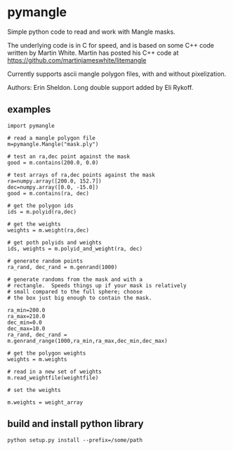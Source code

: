 pymangle
========

Simple python code to read and work with Mangle masks.

The underlying code is in C for speed, and is based on some C++ code written by
Martin White.  Martin has posted his C++ code at
https://github.com/martinjameswhite/litemangle

Currently supports ascii mangle polygon files, with and without pixelization.

Authors: Erin Sheldon.  Long double support added by Eli Rykoff.

examples
--------

    import pymangle

    # read a mangle polygon file
    m=pymangle.Mangle("mask.ply")

    # test an ra,dec point against the mask
    good = m.contains(200.0, 0.0)

    # test arrays of ra,dec points against the mask
    ra=numpy.array([200.0, 152.7])
    dec=numpy.array([0.0, -15.0])
    good = m.contains(ra, dec)

    # get the polygon ids
    ids = m.polyid(ra,dec)
    
    # get the weights
    weights = m.weight(ra,dec)

    # get poth polyids and weights
    ids, weights = m.polyid_and_weight(ra, dec)

    # generate random points    
    ra_rand, dec_rand = m.genrand(1000)

    # generate randoms from the mask and with a
    # rectangle.  Speeds things up if your mask is relatively
    # small compared to the full sphere; choose
    # the box just big enough to contain the mask.

    ra_min=200.0
    ra_max=210.0
    dec_min=0.0
    dec_max=10.0
    ra_rand, dec_rand = m.genrand_range(1000,ra_min,ra_max,dec_min,dec_max)

    # get the polygon weights
    weights = m.weights

    # read in a new set of weights
    m.read_weightfile(weightfile)

    # set the weights

    m.weights = weight_array


build and install python library
--------------------------------

    python setup.py install --prefix=/some/path

